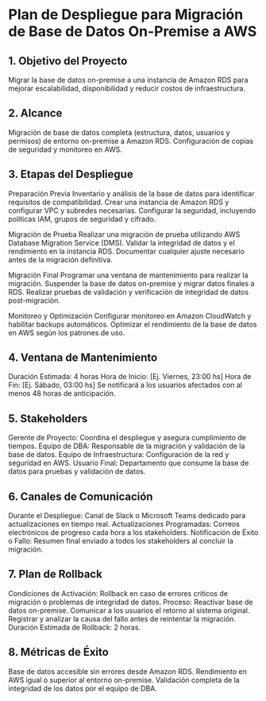 # Plan de Despliegue para Migración de Base de Datos On-Premise a AWS
## 1. Objetivo del Proyecto

Migrar la base de datos on-premise a una instancia de Amazon RDS para mejorar escalabilidad, disponibilidad y reducir costos de infraestructura.
## 2. Alcance

Migración de base de datos completa (estructura, datos, usuarios y permisos) de entorno on-premise a Amazon RDS.
Configuración de copias de seguridad y monitoreo en AWS.

## 3. Etapas del Despliegue
Preparación Previa
       Inventario y análisis de la base de datos para identificar requisitos de compatibilidad.
        Crear una instancia de Amazon RDS y configurar VPC y subredes necesarias.
        Configurar la seguridad, incluyendo políticas IAM, grupos de seguridad y cifrado.

Migración de Prueba
        Realizar una migración de prueba utilizando AWS Database Migration Service (DMS).
        Validar la integridad de datos y el rendimiento en la instancia RDS.
        Documentar cualquier ajuste necesario antes de la migración definitiva.

 Migración Final
        Programar una ventana de mantenimiento para realizar la migración.
        Suspender la base de datos on-premise y migrar datos finales a RDS.
        Realizar pruebas de validación y verificación de integridad de datos post-migración.

Monitoreo y Optimización
        Configurar monitoreo en Amazon CloudWatch y habilitar backups automáticos.
        Optimizar el rendimiento de la base de datos en AWS según los patrones de uso.

## 4. Ventana de Mantenimiento

 Duración Estimada: 4 horas
    Hora de Inicio: [Ej. Viernes, 23:00 hs]
    Hora de Fin: [Ej. Sábado, 03:00 hs]
    Se notificará a los usuarios afectados con al menos 48 horas de anticipación.

## 5. Stakeholders

Gerente de Proyecto: Coordina el despliegue y asegura cumplimiento de tiempos.
    Equipo de DBA: Responsable de la migración y validación de la base de datos.
    Equipo de Infraestructura: Configuración de la red y seguridad en AWS.
    Usuario Final: Departamento que consume la base de datos para pruebas y validación de datos.

## 6. Canales de Comunicación

Durante el Despliegue: Canal de Slack o Microsoft Teams dedicado para actualizaciones en tiempo real.
    Actualizaciones Programadas: Correos electrónicos de progreso cada hora a los stakeholders.
    Notificación de Éxito o Fallo: Resumen final enviado a todos los stakeholders al concluir la migración.

## 7. Plan de Rollback

Condiciones de Activación: Rollback en caso de errores críticos de migración o problemas de integridad de datos.
    Proceso:
        Reactivar base de datos on-premise.
        Comunicar a los usuarios el retorno al sistema original.
        Registrar y analizar la causa del fallo antes de reintentar la migración.
    Duración Estimada de Rollback: 2 horas.

## 8. Métricas de Éxito

Base de datos accesible sin errores desde Amazon RDS.
    Rendimiento en AWS igual o superior al entorno on-premise.
    Validación completa de la integridad de los datos por el equipo de DBA.
